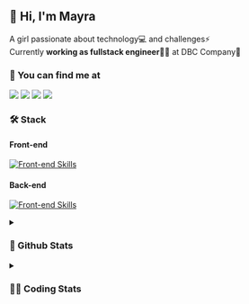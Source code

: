 ## 👋 Hi, I'm Mayra

A girl passionate about technology💻 and challenges⚡  
Currently **working as fullstack engineer**👩‍💻 at DBC Company🚀   

### 💬 You can find me at

<a href="https://mayra.dev" target="_blank" rel="noopener"><img src="https://img.shields.io/badge/-mayra.dev-005FED?style=flat&logo=Google-chrome&logoColor=white"/></a>
<a href="https://linkedin.com/in/mayraamaral" target="_blank" rel="noopener"><img src="https://img.shields.io/badge/-/mayraamaral-0077B5?style=flat&logo=Linkedin&logoColor=white"/></a>
<a href="mailto:mayra@mayra.dev" target="_blank" rel="noopener"><img src="https://img.shields.io/badge/-mayra@mayra.dev-D14836?style=flat&logo=Gmail&logoColor=white"/></a>
<a href="" target="_blank" rel="noopener"><img src="https://img.shields.io/badge/-mayraamaral-7289DA?style=flat&logo=Discord&logoColor=white"/></a>

### 🛠️ Stack
#### Front-end

[![Front-end Skills](https://skillicons.dev/icons?i=react,next,redux,styledcomponents,html,css,sass,js,ts,figma)](https://skillicons.dev)
#### Back-end

[![Front-end Skills](https://skillicons.dev/icons?i=java,spring,postgres,git,linux,bash,nodejs,docker,jenkins)](https://skillicons.dev)


<details>
    <summary><h3>📌 Github Stats</h3></summary>
    <div align="center">
        <table>
      <td><img height="160em" src="https://github-readme-stats.vercel.app/api?username=mayraamaral&show_icons=true&theme=algolia&hide_border=true&hide=stars&count_private=true" alt="Readme stats"></td>
      <td><img height="160em" src="https://github-readme-stats.vercel.app/api/top-langs/?username=mayraamaral&&layout=compact&&theme=algolia&hide_border=true&langs_count=6" alt="Language stats"></td>
       </table>
  </div> 
    

  <p align="center">
    <img src="https://github-readme-streak-stats.herokuapp.com?user=mayraamaral&theme=dark&hide_border=true&date_format=j%20M%5B%20Y%5D&locale=pt-br&background=050F2C&ring=0195DD&fire=23AA7D&currStreakLabel=23AA7D" alt="Streak stats">
  </p> 
</details>

<details>
  <summary><h3>👩‍💻 Coding Stats</h3></summary>
  
  <!--START_SECTION:waka-->
![Code Time](http://img.shields.io/badge/Code%20Time-141%20hrs%2011%20mins-blue)

**🐱 My GitHub Data** 

> 📦 578.2 kB Used in GitHub's Storage 
 > 
> 🏆 273 Contributions in the Year 2023
 > 
> 🚫 Not Opted to Hire
 > 
> 📜 48 Public Repositories 
 > 
> 🔑 24 Private Repositories 
 > 
**I'm an Early 🐤** 

```text
🌞 Morning                297 commits         ███░░░░░░░░░░░░░░░░░░░░░░   13.69 % 
🌆 Daytime                1037 commits        ████████████░░░░░░░░░░░░░   47.81 % 
🌃 Evening                734 commits         ████████░░░░░░░░░░░░░░░░░   33.84 % 
🌙 Night                  101 commits         █░░░░░░░░░░░░░░░░░░░░░░░░   04.66 % 
```
📅 **I'm Most Productive on Monday** 

```text
Monday                   457 commits         █████░░░░░░░░░░░░░░░░░░░░   21.07 % 
Tuesday                  335 commits         ████░░░░░░░░░░░░░░░░░░░░░   15.44 % 
Wednesday                288 commits         ███░░░░░░░░░░░░░░░░░░░░░░   13.28 % 
Thursday                 394 commits         █████░░░░░░░░░░░░░░░░░░░░   18.17 % 
Friday                   342 commits         ████░░░░░░░░░░░░░░░░░░░░░   15.77 % 
Saturday                 130 commits         █░░░░░░░░░░░░░░░░░░░░░░░░   05.99 % 
Sunday                   223 commits         ███░░░░░░░░░░░░░░░░░░░░░░   10.28 % 
```


📊 **This Week I Spent My Time On** 

```text
🕑︎ Time Zone: America/Sao_Paulo

💬 Programming Languages: 
Java                     14 hrs 25 mins      ███████████████████████░░   90.64 % 
XML                      38 mins             █░░░░░░░░░░░░░░░░░░░░░░░░   03.99 % 
Properties               22 mins             █░░░░░░░░░░░░░░░░░░░░░░░░   02.38 % 
JavaScript               13 mins             ░░░░░░░░░░░░░░░░░░░░░░░░░   01.43 % 
GitIgnore file           10 mins             ░░░░░░░░░░░░░░░░░░░░░░░░░   01.11 % 

🔥 Editors: 
IntelliJ                 14 hrs 54 mins      ███████████████████████░░   93.75 % 
VS Code                  59 mins             ██░░░░░░░░░░░░░░░░░░░░░░░   06.25 % 

💻 Operating System: 
Linux                    15 hrs 54 mins      █████████████████████████   100.00 % 
```

**I Mostly Code in JavaScript** 

```text
JavaScript               98 repos            ███████░░░░░░░░░░░░░░░░░░   27.37 % 
TypeScript               94 repos            ███████░░░░░░░░░░░░░░░░░░   26.26 % 
HTML                     89 repos            ██████░░░░░░░░░░░░░░░░░░░   24.86 % 
Java                     57 repos            ████░░░░░░░░░░░░░░░░░░░░░   15.92 % 
CSS                      17 repos            █░░░░░░░░░░░░░░░░░░░░░░░░   04.75 % 
```




 Last Updated on 28/08/2023 18:42:43 UTC
<!--END_SECTION:waka-->

</details>
